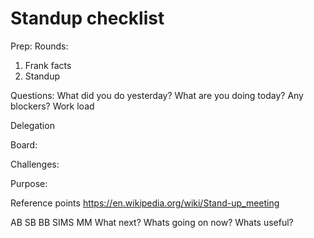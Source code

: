 # Standup checklist
Prep:
Rounds:
  1) Frank facts
  2) Standup
  
Questions:
  What did you do yesterday?
  What are you doing today?
  Any blockers?
  Work load
  
Delegation

Board:

Challenges:

Purpose:

Reference points
https://en.wikipedia.org/wiki/Stand-up_meeting

AB
SB
BB
SIMS
MM 
What next?
Whats going on now?
Whats useful?
